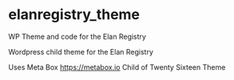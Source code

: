# elanregistry_theme
WP Theme and code for the Elan Registry

Wordpress child theme for the Elan Registry

Uses Meta Box https://metabox.io
Child of Twenty Sixteen Theme

